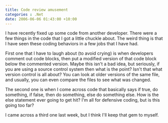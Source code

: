 ```yaml
---
title: Code review amusement
categories : .Net
date: 2006-06-06 01:43:00 +10:00
---
```


 I have recently fixed up some code from another developer. There were a few things in the code that I got a little chuckle about. The weird thing is that I have seen these coding behaviors in a few jobs that I have had. 

 First one that I have to laugh about (to avoid crying) is when developers comment out code blocks, then put a modified version of that code block below the commented version. Maybe this isn't a bad idea, but seriously, if you are using a source control system then what is the point? Isn't that what version control is all about? You can look at older versions of the same file, and usually, you can even compare the files to see what was changed. 

 The second one is when I come across code that basically says if true, do something, if false, then do something, else do something else. How is the else statement ever going to get hit? I'm all for defensive coding, but is this going too far? 

 I came across a third one last week, but I think I'll keep that gem to myself. 


